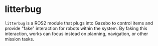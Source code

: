 # litterbug

`litterbug` is a ROS2 module that plugs into Gazebo to control items and provide "fake" interaction for robots within the system. By faking this interaction, works can focus instead on planning, navigation, or other mission tasks.